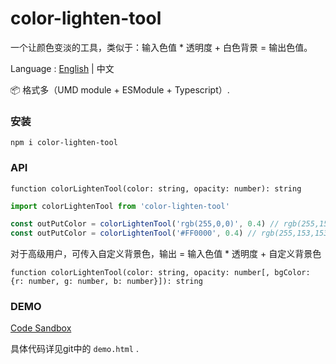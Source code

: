 # color-lighten-tool

一个让颜色变淡的工具，类似于：输入色值 * 透明度 + 白色背景 = 输出色值。

Language : [English]((./README.md)) | 中文



📦 格式多（UMD module + ESModule + Typescript）.



### 安装

```
npm i color-lighten-tool
```



### API

`function colorLightenTool(color: string, opacity: number): string`

```js
import colorLightenTool from 'color-lighten-tool'

const outPutColor = colorLightenTool('rgb(255,0,0)', 0.4) // rgb(255,153,153)
const outPutColor = colorLightenTool('#FF0000', 0.4) // rgb(255,153,153)
````



对于高级用户，可传入自定义背景色，输出 = 输入色值 * 透明度 + 自定义背景色

`function colorLightenTool(color: string, opacity: number[, bgColor: {r: number, g: number, b: number}]): string`



### DEMO

[Code Sandbox](https://codesandbox.io/s/color-lighten-tool-demo-g1851?file=/index.html)

具体代码详见git中的 `demo.html` .

